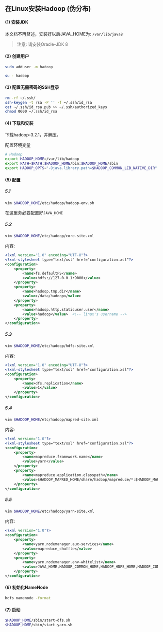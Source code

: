 ## 在Linux安装Hadoop (伪分布)

#### (1) 安装JDK

本文档不再赘述，安装好以后JAVA_HOME为: `/var/lib/java8`

> 注意: 请安装Oracle-JDK 8

#### (2) 创建用户

```bash
sudo adduser -m hadoop
```

```bash
su - hadoop
```

#### (3) 配置无需密码的SSH登录

```bash
rm -rf ~/.ssh/
ssh-keygen -t rsa -P '' -f ~/.ssh/id_rsa
cat ~/.ssh/id_rsa.pub >> ~/.ssh/authorized_keys
chmod 0600 ~/.ssh/id_rsa
```

#### (4) 下载和安装

下载hadoop-3.2.1，并解压。

配置环境变量

```bash
# Hadoop
export HADOOP_HOME=/var/lib/hadoop
export PATH=$PATH:$HADOOP_HOME/bin:$HADOOP_HOME/sbin
export HADOOP_OPTS="-Djava.library.path=$HADOOP_COMMON_LIB_NATIVE_DIR"
```

#### (5) 配置

##### 5.1 

```bash
vim $HADOOP_HOME/etc/hadoop/hadoop-env.sh
```

在这里务必要配置好`JAVA_HOME`

##### 5.2

```bash
vim $HADOOP_HOME/etc/hadoop/core-site.xml
```

内容:

```xml
<?xml version="1.0" encoding="UTF-8"?>
<?xml-stylesheet type="text/xsl" href="configuration.xsl"?>
<configuration>
    <property>
        <name>fs.defaultFS</name>
        <value>hdfs://127.0.0.1:9000</value>
    </property>
    <property>
        <name>hadoop.tmp.dir</name>
        <value>/data/hadoop</value>
    </property>
    <property>
        <name>hadoop.http.staticuser.user</name>
        <value>hadoop</value>  <!-- linux's username -->
    </property>
</configuration>
```

##### 5.3

```bash
vim $HADOOP_HOME/etc/hadoop/hdfs-site.xml
```

内容:

```xml
<?xml version="1.0" encoding="UTF-8"?>
<?xml-stylesheet type="text/xsl" href="configuration.xsl"?>
<configuration>
    <property>
        <name>dfs.replication</name>
        <value>1</value>
    </property>
</configuration>
```

##### 5.4

```bash
vim $HADOOP_HOME/etc/hadoop/mapred-site.xml
```

内容:

```xml
<?xml version="1.0"?>
<?xml-stylesheet type="text/xsl" href="configuration.xsl"?>
<configuration>
    <property>
        <name>mapreduce.framework.name</name>
        <value>yarn</value>
    </property>
    <property>
        <name>mapreduce.application.classpath</name>
        <value>$HADOOP_MAPRED_HOME/share/hadoop/mapreduce/*:$HADOOP_MAPRED_HOME/share/hadoop/mapreduce/lib/*</value>
    </property>
</configuration>
```

##### 5.5

```bash
vim $HADOOP_HOME/etc/hadoop/yarn-site.xml
```

内容:

```xml
<?xml version="1.0"?>
<configuration>
    <property>
        <name>yarn.nodemanager.aux-services</name>
        <value>mapreduce_shuffle</value>
    </property>
    <property>
        <name>yarn.nodemanager.env-whitelist</name>
        <value>JAVA_HOME,HADOOP_COMMON_HOME,HADOOP_HDFS_HOME,HADOOP_CONF_DIR,CLASSPATH_PREPEND_DISTCACHE,HADOOP_YARN_HOME,HADOOP_MAPRED_HOME</value>
    </property>
</configuration>
```

#### (6) 初始化NameNode

```bash
hdfs namenode -format
```

#### (7) 启动

```bash
$HADOOP_HOME/sbin/start-dfs.sh
$HADOOP_HOME/sbin/start-yarn.sh
```
